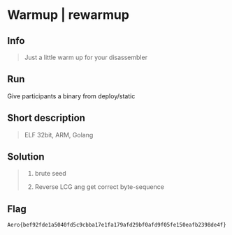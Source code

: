 # Warmup | rewarmup

## Info

> Just a little warm up for your disassembler
>

## Run

Give participants a binary from deploy/static

## Short description

> ELF 32bit, ARM, Golang

## Solution

> 1. brute seed 
>
> 2. Reverse LCG ang get correct byte-sequence
>


## Flag

`Aero{bef92fde1a5040fd5c9cbba17e1fa179afd29bf0afd9f05fe150eafb2398de4f}`
